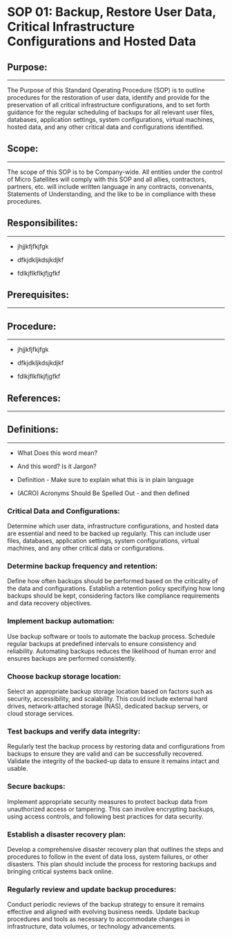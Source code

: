 # SOP 01: Backup, Restore User Data, Critical Infrastructure Configurations and Hosted Data
 
 ## Purpose:
 _______________________
 The Purpose of this Standard Operating Procedure (SOP) is to outline procedures for the restoration of user data, identify and provide for the preservation of all critical infrastructure configurations, and to set forth guidance for the regular scheduling of backups for all relevant user files, databases, application settings, system configurations, virtual machines, hosted data, and any other critical data and configurations identified.

 ## Scope: 
 ______________________
 The scope of this SOP is to be Company-wide. All entities under the control of Micro Satellites will comply with this SOP and all allies, contractors, partners, etc. will include written language in any contracts, convenants, Statements of Understanding, and the like to be in compliance with these procedures.  

 ## Responsibilites:
 _______________________
 

 * jhjjkfjfkjfgk

 * dfkjdkljkdsjkdjkf

 * fdlkjflkflkjfjgfkf



 ## Prerequisites:
 ________________________
 


 ## Procedure:
 _________________________

 * jhjjkfjfkjfgk

 * dfkjdkljkdsjkdjkf

 * fdlkjflkflkjfjgfkf
 
 
 ## References:
 _________________________
 
## Definitions:
__________________________

* What Does this word mean?

* And this word? Is it Jargon?

* Definition - Make sure to explain what this is in plain language

* (ACRO) Acronyms Should Be Spelled Out - and then defined


 ### Critical Data and Configurations: 
 Determine which user data, infrastructure configurations, and hosted data are essential and need to be backed up regularly. This can include user files, databases, application settings, system configurations, virtual machines, and any other critical data or configurations.

### Determine backup frequency and retention:
Define how often backups should be performed based on the criticality of the data and configurations. Establish a retention policy specifying how long backups should be kept, considering factors like compliance requirements and data recovery objectives.

### Implement backup automation: 
Use backup software or tools to automate the backup process. Schedule regular backups at predefined intervals to ensure consistency and reliability. Automating backups reduces the likelihood of human error and ensures backups are performed consistently.

### Choose backup storage location: 
Select an appropriate backup storage location based on factors such as security, accessibility, and scalability. This could include external hard drives, network-attached storage (NAS), dedicated backup servers, or cloud storage services.

### Test backups and verify data integrity: 
Regularly test the backup process by restoring data and configurations from backups to ensure they are valid and can be successfully recovered. Validate the integrity of the backed-up data to ensure it remains intact and usable.

### Secure backups: 
Implement appropriate security measures to protect backup data from unauthorized access or tampering. This can involve encrypting backups, using access controls, and following best practices for data security.

### Establish a disaster recovery plan:
Develop a comprehensive disaster recovery plan that outlines the steps and procedures to follow in the event of data loss, system failures, or other disasters. This plan should include the process for restoring backups and bringing critical systems back online.

### Regularly review and update backup procedures: 
Conduct periodic reviews of the backup strategy to ensure it remains effective and aligned with evolving business needs. Update backup procedures and tools as necessary to accommodate changes in infrastructure, data volumes, or technology advancements.






